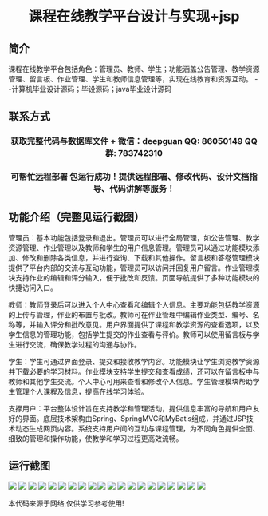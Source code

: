 <p><h1 align="center">课程在线教学平台设计与实现+jsp</h1></p>

## 简介
课程在线教学平台包括角色：管理员、教师、学生；功能涵盖公告管理、教学资源管理、留言板、作业管理、学生和教师信息管理等，实现在线教育和资源互动。    --计算机毕业设计源码；毕设源码；java毕业设计源码


## 联系方式
<p><h3 align="center">获取完整代码与数据库文件 + 微信：deepguan QQ: 86050149 QQ群: 783742310</h3></p>
<p><h3 align="center">可帮忙远程部署 包运行成功！提供远程部署、修改代码、设计文档指导、代码讲解等服务！</h3></p>

## 功能介绍（完整见运行截图）
管理员：基本功能包括登录和退出。管理员可以进行全局管理，如公告管理、教学资源管理、作业管理以及教师和学生的用户信息管理。管理员可以通过功能模块添加、修改和删除各类信息，并进行查询、下载和其他操作。留言板和答卷管理模块提供了平台内部的交流与互动功能，管理员可以访问并回复用户留言。作业管理模块支持作业的编辑和评分输入，便于批改和反馈。页面导航提供了多种功能模块的快捷访问入口。

教师：教师登录后可以进入个人中心查看和编辑个人信息。主要功能包括教学资源的上传与管理，作业的布置与批改。教师可在作业管理中编辑作业类型、编号、名称等，并输入评分和批改意见。用户界面提供了课程和教学资源的查看选项，以及学生信息的管理功能，包括学生提交的作业查看与评价。教师可以使用留言板与学生进行交流，确保教学过程的沟通与协作。

学生：学生可通过界面登录、提交和接收教学内容。功能模块让学生浏览教学资源并下载必要的学习材料。作业模块支持学生提交和查看成绩，还可以在留言板中与教师和其他学生交流。个人中心可用来查看和修改个人信息。学生管理模块帮助学生管理个人课程及信息，提高在线学习体验。

支撑用户：平台整体设计旨在支持教学和管理活动，提供信息丰富的导航和用户友好的界面。底层技术架构由Spring、SpringMVC和MyBatis组成，并通过JSP技术动态生成网页内容。系统支持用户间的互动与课程管理，为不同角色提供全面、细致的管理和操作功能，使教学和学习过程更高效流畅。


## 运行截图
![](img/001.jpg)
![](img/002.jpg)
![](img/003.jpg)
![](img/004.jpg)
![](img/005.jpg)
![](img/006.jpg)
![](img/007.jpg)
![](img/008.jpg)
![](img/009.jpg)
![](img/010.jpg)
![](img/011.jpg)
![](img/012.jpg)
![](img/013.jpg)
![](img/014.jpg)
![](img/015.jpg)
![](img/016.jpg)
![](img/017.jpg)
![](img/018.jpg)
![](img/019.jpg)
![](img/020.jpg)

<p>本代码来源于网络,仅供学习参考使用!</p>
